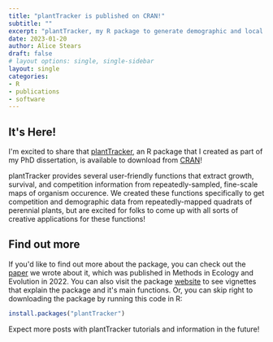 ```yaml
---
title: "plantTracker is published on CRAN!"
subtitle: ""
excerpt: "plantTracker, my R package to generate demographic and local neighborhood data from repeat maps of stationary organisms, can now be downloaded easily from CRAN. I'd love for you to try it out!"
date: 2023-01-20
author: Alice Stears
draft: false
# layout options: single, single-sidebar
layout: single
categories:
- R
- publications
- software
---
```


## It's Here!
I'm excited to share that [plantTracker](https://www.astearsresearch.com/package/plantTracker/), an R package that I created as part of my PhD dissertation, is available to download from [CRAN](https://CRAN.R-project.org/package=plantTracker)!  

plantTracker provides several user-friendly functions that extract growth, survival, and competition information from repeatedly-sampled, fine-scale maps of organism occurence. We created these functions specifically to get competition and demographic data from repeatedly-mapped quadrats of perennial plants, but are excited for folks to come up with all sorts of creative applications for these functions! 

## Find out more
If you'd like to find out more about the package, you can check out the [paper](https://doi.org/10.1111/2041-210X.13950) we wrote about it, which was published in Methods in Ecology and Evolution in 2022. You can also visit the package [website](https://www.astearsresearch.com/package/plantTracker/) to see vignettes that explain the package and it's main functions. Or, you can skip right to downloading the package by running this code in R: 

``` r
install.packages("plantTracker")
```

Expect more posts with plantTracker tutorials and information in the future! 

